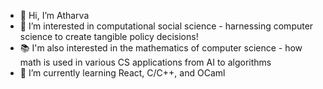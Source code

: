 - 👋 Hi, I’m Atharva
- 👀 I’m interested in computational social science - harnessing computer science to create tangible policy decisions!
- 📚 I'm also interested in the mathematics of computer science - how math is used in various CS applications from AI to algorithms
- 🌱 I’m currently learning React, C/C++, and OCaml

<!---
atharvanaik10/atharvanaik10 is a ✨ special ✨ repository because its `README.md` (this file) appears on your GitHub profile.
You can click the Preview link to take a look at your changes.
--->

